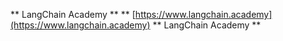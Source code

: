 ** LangChain Academy **
** [https://www.langchain.academy](https://www.langchain.academy)
** LangChain Academy **
